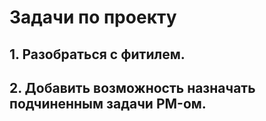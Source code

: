# Задачи по проекту

## 1. Разобраться с фитилем.

## 2. Добавить возможность назначать подчиненным задачи PM-ом.
